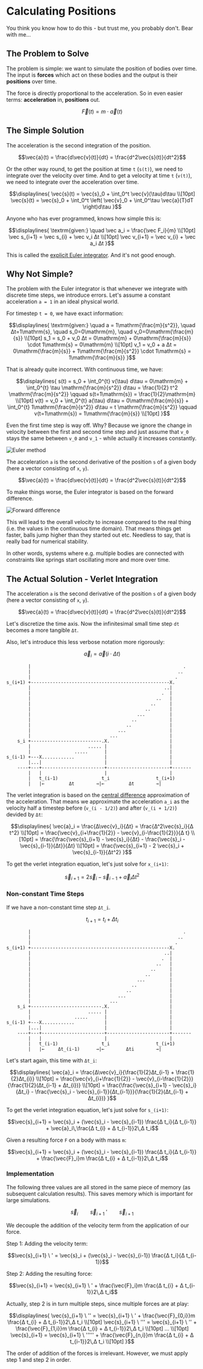 # Calculating Positions

You think you know how to do this - but trust me, you probably don't. Bear with
me...

## The Problem to Solve

The problem is simple: we want to simulate the position of bodies over time. The
input is **forces** which act on these bodies and the output is their
**positions** over
time.

The force is directly proportional to the acceleration. So in even easier terms:
**acceleration** in, **positions** out.

```math
\vec{F}(t) = m \cdot \vec{a}(t)
```

## The Simple Solution

The acceleration is the second integration of the position.

```math
\vec{a}(t) = \frac{d\vec{v}(t)}{dt} = \frac{d^2\vec{s}(t)}{dt^2}
```

Or the other way round, to get the position at time `t` (`s(t)`), we need to
integrate over the velocity over time. And to get a velocity at time `t` (`v(t)`),
we need to integrate over the acceleration over time.

```math
\displaylines{
    \vec{s}(t) = \vec{s}_0 + \int_0^t \vec{v}(\tau)d\tau \\[10pt]
    \vec{s}(t) = \vec{s}_0 + \int_0^t \left( \vec{v}_0 + \int_0^\tau \vec{a}(T)dT \right)d\tau
}
```

Anyone who has ever programmed, knows how simple this is:

```math
\displaylines{
    \textrm{given:} \quad \vec a_i = \frac{\vec F_i}{m} \\[10pt]

    \vec s_{i+1} = \vec s_{i} + \vec v_i Δt \\[10pt]
    \vec v_{i+1} = \vec v_{i} + \vec a_i Δt
}
```

This is called the [explicit Euler
integrator](https://en.wikipedia.org/wiki/Euler_method). And it's not good enough.

## Why Not Simple?

The problem with the Euler integrator is that whenever we integrate with
discrete time steps, we introduce errors. Let's assume a constant acceleration
`a = 1` in an ideal physical world.

For timestep `t = 0`, we have exact information:

```math
\displaylines{
    \textrm{given:} \quad a = 1\mathrm{\frac{m}{s^2}}, \quad Δt=1\mathrm{s}, \quad s_0=0\mathrm{m}, \quad v_0=0\mathrm{\frac{m}{s}} \\[10pt]


    s_1 = s_0 + v_0 Δt = 0\mathrm{m} + 0\mathrm{\frac{m}{s}} \cdot 1\mathrm{s} = 0\mathrm{m} \\[10pt]
    v_1 = v_0 + a Δt = 0\mathrm{\frac{m}{s}} + 1\mathrm{\frac{m}{s^2}} \cdot 1\mathrm{s} = 1\mathrm{\frac{m}{s}}
}
```

That is already quite incorrect. With continuous time, we have:

```math
\displaylines{
    s(t) = s_0 + \int_0^{t} v(\tau) d\tau = 0\mathrm{m} + \int_0^{t} \tau \mathrm{\frac{m}{s^2}} d\tau = \frac{1}{2} t^2 \mathrm{\frac{m}{s^2}} \qquad
    s(t=1\mathrm{s}) = \frac{1}{2}\mathrm{m} \\[10pt]
    v(t) = v_0 + \int_0^{t} a(\tau) d\tau = 0\mathrm{\frac{m}{s}} + \int_0^{t} 1\mathrm{\frac{m}{s^2}} d\tau = t \mathrm{\frac{m}{s^2}} \qquad
    v(t=1\mathrm{s}) = 1\mathrm{\frac{m}{s}} \\[10pt]
}
```

Even the first time step is way off. Why? Because we ignore the change in
velocity between the first and second time step and just assume that `v_0` stays
the same between `v_0` and `v_1` - while actually it increases constantly.



![Euler method](https://upload.wikimedia.org/wikipedia/commons/1/10/Euler_method.svg)


The acceleration `a` is the second derivative of the position `s` of a given
body (here a vector consisting of `x`, `y`).

```math
\vec{a}(t) = \frac{d\vec{v}(t)}{dt} = \frac{d^2\vec{s}(t)}{dt^2}
```

To make things worse, the Euler integrator is based on the forward difference.

![Forward difference](https://upload.wikimedia.org/wikipedia/commons/9/90/Finite_difference_method.svg)

This will lead to the overall velocity to increase compared to the real thing
(i.e. the values in the continuous time domain). That means things get faster,
balls jump higher than they started out etc. Needless to say, that is really bad
for numerical stability.

In other words, systems where e.g. multiple bodies are connected with
constraints like springs start oscillating more and more over time.


## The Actual Solution -  Verlet Integration

The acceleration `a` is the second derivative of the position `s` of a given
body (here a vector consisting of `x`, `y`).

```math
\vec{a}(t) = \frac{d\vec{v}(t)}{dt} = \frac{d^2\vec{s}(t)}{dt^2}
```

Let's discretize the time axis. Now the infinitesimal small time step `dt` becomes a more tangible `Δt`.

Also, let's introduce this less verbose notation more rigorously:

```math
\vec{a}_i = \vec{a}(i \cdot Δt)
```

```
        |                                                        .
        |                                                      ..
        |                                                     .
s_(i+1) +---------------------------------------------------X.
        |                                                 ..|
        |                                                .  |
        |                                              ..   |
        |                                            ..     |
        |                                          ..       |
        |                                       ...         |
        |                                     ..            |
        |                                   ..              |
        |                                ...                |
        |                             ...                   |
    s_i +--------------------------.X.                      |
        |                     ..... |                       |
        |                .....      |                       |
s_(i-1) +---X............           |                       |
        |...|                       |                       |
    ----+---+-----------------------+-----------------------+-------
        |   |                       |                       |
        |   t_(i-1)                t_i                 t_(i+1)
        |   |←         Δt        →|←         Δt        →|
```

The verlet integration is based on the [central
difference](https://en.wikipedia.org/wiki/Finite_difference#Basic_types)
approximation of the acceleration. That means we approximate the acceleration `a_i` as
the velocity half a timestep before (`v_(i - 1/2)`) and after (`v_(i + 1/2)`) devided by `Δt`:

```math
\displaylines{
    \vec{a}_i = \frac{Δ\vec{v}_i}{Δt} = \frac{Δ^2\vec{s}_i}{Δ t^2} \\[10pt]
    = \frac{\vec{v}_{i+\frac{1}{2}} - \vec{v}_{i-\frac{1}{2}}}{Δ t} \\[10pt]
    = \frac{\frac{\vec{s}_{i+1} - \vec{s}_i}{Δt} - \frac{\vec{s}_i - \vec{s}_{i-1}}{Δt}}{Δt} \\[10pt]
    = \frac{\vec{s}_{i+1} - 2 \vec{s}_i + \vec{s}_{i-1}}{Δt^2}
}
```

To get the verlet integration equation, let's just solve for `x_(i+1)`:

```math
\vec{s}_{i+1} = 2 \vec{s}_i - \vec{s}_{i-1} + \vec{a}_i Δt^2
```

### Non-constant Time Steps

If we have a non-constant time step `Δt_i`.

```math
t_{i+1} = t_i + Δt_i
```


```
        |                                                        .
        |                                                      ..
        |                                                     .
s_(i+1) +---------------------------------------------------X.
        |                                                 ..|
        |                                                .  |
        |                                              ..   |
        |                                            ..     |
        |                                          ..       |
        |                                       ...         |
        |                                     ..            |
        |                                   ..              |
        |                                ...                |
        |                             ...                   |
    s_i +--------------------------.X.                      |
        |                     ..... |                       |
        |                .....      |                       |
s_(i-1) +---X............           |                       |
        |...|                       |                       |
    ----+---+-----------------------+-----------------------+-------
        |   |                       |                       |
        |   t_(i-1)                t_i                 t_(i+1)
        |   |←     Δt_(i-1)      →|←        Δti        →|
```

Let's start again, this time with `Δt_i`:

```math
\displaylines{
    \vec{a}_i = \frac{Δ\vec{v}_i}{\frac{1}{2}Δt_{i-1} + \frac{1}{2}Δt_{i}} \\[10pt]
    = \frac{\vec{v}_{i+\frac{1}{2}} - \vec{v}_{i-\frac{1}{2}}}{\frac{1}{2}(Δt_{i-1} + Δt_{i})} \\[10pt]
    = \frac{\frac{\vec{s}_{i+1} - \vec{s}_i}{Δt_i} - \frac{\vec{s}_i - \vec{s}_{i-1}}{Δt_{i-1}}}{\frac{1}{2}(Δt_{i-1} + Δt_{i})}
}
```

To get the verlet integration equation, let's just solve for `s_(i+1)`:

```math
\vec{s}_{i+1} = \vec{s}_i + (\vec{s}_i - \vec{s}_{i-1}) \frac{Δ t_i}{Δ t_{i-1}} + \vec{a}_i\,\frac{Δ t_{i} + Δ t_{i-1}}2\,Δ t_i
```

Given a resulting force `F` on a body with mass `m`:

```math
\vec{s}_{i+1} = \vec{s}_i + (\vec{s}_i - \vec{s}_{i-1}) \frac{Δ t_i}{Δ t_{i-1}} + \frac{\vec{F}_i}m \frac{Δ t_{i} + Δ t_{i-1}}2\,Δ t_i
```

### Implementation

The following three values are all stored in the same piece of memory (as
subsequent calculation results). This saves memory which is important for large
simulations.

```math
\vec{s}_i \qquad \vec{s}_{i+1} \ ' \qquad \vec{s}_{i+1}
```

We decouple the addition of the velocity term from the application of our force.

Step 1: Adding the velocity term:

```math
\vec{s}_{i+1} \ ' = \vec{s}_i + (\vec{s}_i - \vec{s}_{i-1}) \frac{Δ t_i}{Δ t_{i-1}}
```

Step 2: Adding the resulting force:

```math
\vec{s}_{i+1} = \vec{s}_{i+1} \ ' + \frac{\vec{F}_i}m \frac{Δ t_{i} + Δ t_{i-1}}2\,Δ t_i
```

Actually, step 2 is in turn multiple steps, since multiple forces are at play:

```math
\displaylines{
    \vec{s}_{i+1} \ '' = \vec{s}_{i+1} \ ' + \frac{\vec{F}_{0,i}}m \frac{Δ t_{i} + Δ t_{i-1}}2\,Δ t_i \\[10pt]
    \vec{s}_{i+1} \ ''' = \vec{s}_{i+1} \ '' + \frac{\vec{F}_{1,i}}m \frac{Δ t_{i} + Δ t_{i-1}}2\,Δ t_i \\[10pt]
    ... \\[10pt]
    \vec{s}_{i+1} = \vec{s}_{i+1} \ ''''' + \frac{\vec{F}_{n,i}}m \frac{Δ t_{i} + Δ t_{i-1}}2\,Δ t_i \\[10pt]
}
```

The order of addition of the forces is irrelevant. However, we must apply step 1
and step 2 in order.
